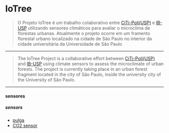 # IoTree 

>O Projeto IoTree é um trabalho colaborativo entre
[CiTi-Poli(USP)](https://www.lsi.usp.br/citi/) e [IB-USP](https://ib.usp.br/botanica.html) utilizando sensores
climáticos para avaliar o microclima de florestas urbanas.
Atualmente o projeto ocorre em um framento florestal urbano localizado na cidade de São Paulo no interior da cidade universitária da Universidade de São Paulo

---
>The IoTree Project is a collaborative effort between [CiTi-Poli(USP)](https://www.lsi.usp.br/citi/) and [IB-USP](https://ib.usp.br/botanica.html) using climate sensors to assess the microclimate of urban forests. 
The project is currently taking place in an urban forest fragment located in the city of São Paulo, inside the university city of the University of São Paulo.

---
#### sensores 
##### sensors 

* [pulga](https://caninosloucos.org/pt/pulga-v2-pt/)
* [CO2 sensor](https://www.mouser.com/ProductDetail/Sensirion/SCD30?qs=rrS6PyfT74fdywu4FxpYjQ%3D%3D&srsltid=AfmBOor3OL8C59_sZGS3TlNYT1-NUfhQceNQLViz_JEDC01B7H29gbrc) 


